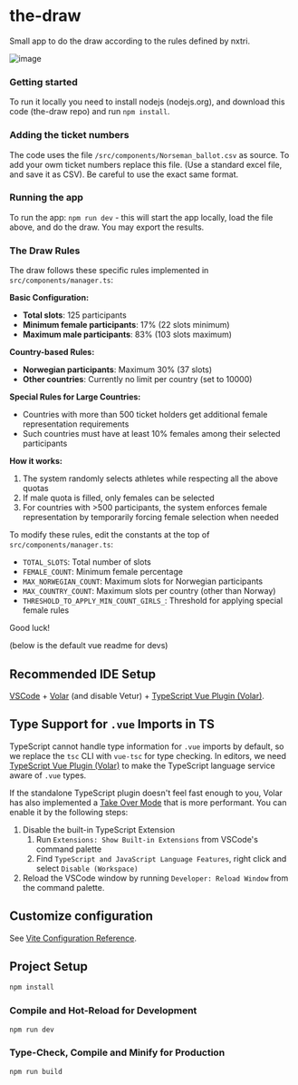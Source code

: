 # the-draw

Small app to do the draw according to the rules defined by nxtri.

![image](https://user-images.githubusercontent.com/1328417/201855087-2a3698bd-88d3-4430-8591-2cbee740e3b4.png)


### Getting started
To run it locally you need to install nodejs (nodejs.org), and download this code (the-draw repo) and run `npm install`. 

### Adding the ticket numbers
The code uses the file `/src/components/Norseman_ballot.csv` as source. To add your owm ticket numbers replace this file. (Use a standard excel file, and save it as CSV). Be careful to use the exact same format.

### Running the app
To run the app: `npm run dev` - this will start the app locally, load the file above, and do the draw. You may export the results.

### The Draw Rules
The draw follows these specific rules implemented in `src/components/manager.ts`:

**Basic Configuration:**
- **Total slots**: 125 participants
- **Minimum female participants**: 17% (22 slots minimum)
- **Maximum male participants**: 83% (103 slots maximum)

**Country-based Rules:**
- **Norwegian participants**: Maximum 30% (37 slots)
- **Other countries**: Currently no limit per country (set to 10000)

**Special Rules for Large Countries:**
- Countries with more than 500 ticket holders get additional female representation requirements
- Such countries must have at least 10% females among their selected participants

**How it works:**
1. The system randomly selects athletes while respecting all the above quotas
2. If male quota is filled, only females can be selected
3. For countries with >500 participants, the system enforces female representation by temporarily forcing female selection when needed

To modify these rules, edit the constants at the top of `src/components/manager.ts`:
- `TOTAL_SLOTS`: Total number of slots
- `FEMALE_COUNT`: Minimum female percentage  
- `MAX_NORWEGIAN_COUNT`: Maximum slots for Norwegian participants
- `MAX_COUNTRY_COUNT`: Maximum slots per country (other than Norway)
- `THRESHOLD_TO_APPLY_MIN_COUNT_GIRLS_`: Threshold for applying special female rules

Good luck!

(below is the default vue readme for devs)

## Recommended IDE Setup

[VSCode](https://code.visualstudio.com/) + [Volar](https://marketplace.visualstudio.com/items?itemName=Vue.volar) (and disable Vetur) + [TypeScript Vue Plugin (Volar)](https://marketplace.visualstudio.com/items?itemName=Vue.vscode-typescript-vue-plugin).

## Type Support for `.vue` Imports in TS

TypeScript cannot handle type information for `.vue` imports by default, so we replace the `tsc` CLI with `vue-tsc` for type checking. In editors, we need [TypeScript Vue Plugin (Volar)](https://marketplace.visualstudio.com/items?itemName=Vue.vscode-typescript-vue-plugin) to make the TypeScript language service aware of `.vue` types.

If the standalone TypeScript plugin doesn't feel fast enough to you, Volar has also implemented a [Take Over Mode](https://github.com/johnsoncodehk/volar/discussions/471#discussioncomment-1361669) that is more performant. You can enable it by the following steps:

1. Disable the built-in TypeScript Extension
    1) Run `Extensions: Show Built-in Extensions` from VSCode's command palette
    2) Find `TypeScript and JavaScript Language Features`, right click and select `Disable (Workspace)`
2. Reload the VSCode window by running `Developer: Reload Window` from the command palette.

## Customize configuration

See [Vite Configuration Reference](https://vitejs.dev/config/).

## Project Setup

```sh
npm install
```

### Compile and Hot-Reload for Development

```sh
npm run dev
```

### Type-Check, Compile and Minify for Production

```sh
npm run build
```

